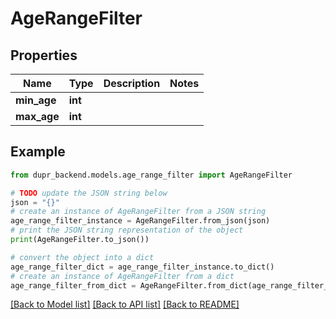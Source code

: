 # AgeRangeFilter


## Properties

Name | Type | Description | Notes
------------ | ------------- | ------------- | -------------
**min_age** | **int** |  | 
**max_age** | **int** |  | 

## Example

```python
from dupr_backend.models.age_range_filter import AgeRangeFilter

# TODO update the JSON string below
json = "{}"
# create an instance of AgeRangeFilter from a JSON string
age_range_filter_instance = AgeRangeFilter.from_json(json)
# print the JSON string representation of the object
print(AgeRangeFilter.to_json())

# convert the object into a dict
age_range_filter_dict = age_range_filter_instance.to_dict()
# create an instance of AgeRangeFilter from a dict
age_range_filter_from_dict = AgeRangeFilter.from_dict(age_range_filter_dict)
```
[[Back to Model list]](../README.md#documentation-for-models) [[Back to API list]](../README.md#documentation-for-api-endpoints) [[Back to README]](../README.md)


